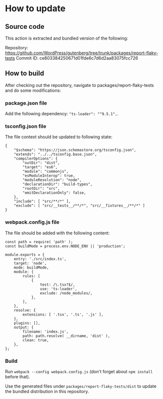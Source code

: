 # How to update

## Source code

This action is extracted and bundled version of the following:

Repository: https://github.com/WordPress/gutenberg/tree/trunk/packages/report-flaky-tests
Commit ID: ce803384250671d01fde6c7d6d2aa83075fcc726

## How to build

After checking out the repository, navigate to packages/report-flaky-tests and do some modifications:

### package.json file

Add the following dependency: `"ts-loader": "^9.5.1",`.

### tsconfig.json file

The file context should be updated to following state:

```
{
	"$schema": "https://json.schemastore.org/tsconfig.json",
	"extends": "../../tsconfig.base.json",
	"compilerOptions": {
		"outDir": "dist",
		"target": "es6",
		"module": "commonjs",
		"esModuleInterop": true,
		"moduleResolution": "node",
		"declarationDir": "build-types",
		"rootDir": "src",
		"emitDeclarationOnly": false,
	},
	"include": [ "src/**/*" ],
	"exclude": [ "src/__tests__/**/*", "src/__fixtures__/**/*" ]
}
```

### webpack.config.js file

The file should be added with the following content:

```
const path = require( 'path' );
const buildMode = process.env.NODE_ENV || 'production';

module.exports = {
	entry: './src/index.ts',
	target: 'node',
	mode: buildMode,
	module: {
		rules: [
			{
				test: /\.tsx?$/,
				use: 'ts-loader',
				exclude: /node_modules/,
			},
		],
	},
	resolve: {
		extensions: [ '.tsx', '.ts', '.js' ],
	},
	plugins: [],
	output: {
		filename: 'index.js',
		path: path.resolve( __dirname, 'dist' ),
		clean: true,
	},
};
```

### Build

Run `webpack --config webpack.config.js` (don't forget about `npm install` before that).

Use the generated files under `packages/report-flaky-tests/dist` to update the bundled distribution in this repository.
